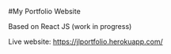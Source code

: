 #My Portfolio Website

Based on React JS (work in progress)

Live website: https://jlportfolio.herokuapp.com/
